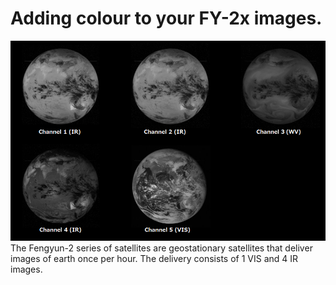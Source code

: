 
# Adding colour to your FY-2x images.
![AutoAdjustTest](images/FY_images.png)
The Fengyun-2 series of satellites are geostationary satellites that deliver images of earth once per hour. The delivery consists of 1 VIS and 4 IR images. 

